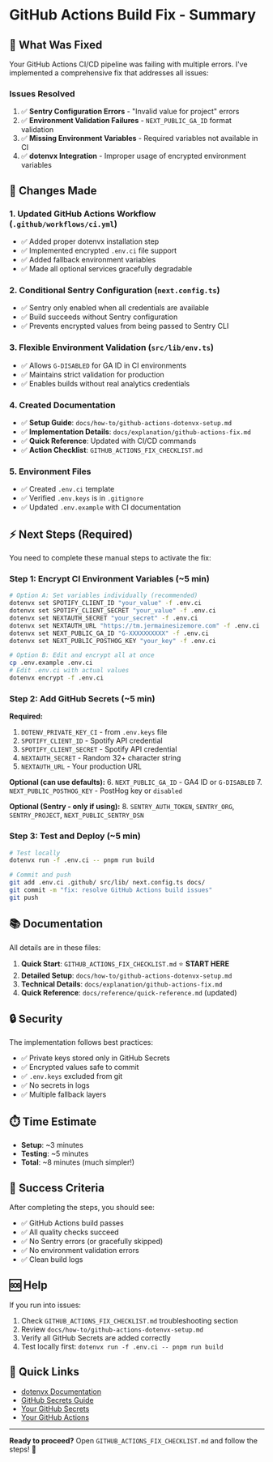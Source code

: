 # GitHub Actions Build Fix - Summary

## 🎯 What Was Fixed

Your GitHub Actions CI/CD pipeline was failing with multiple errors. I've implemented a comprehensive fix that addresses all issues:

### Issues Resolved

1. ✅ **Sentry Configuration Errors** - "Invalid value for project" errors
2. ✅ **Environment Validation Failures** - `NEXT_PUBLIC_GA_ID` format validation
3. ✅ **Missing Environment Variables** - Required variables not available in CI
4. ✅ **dotenvx Integration** - Improper usage of encrypted environment variables

## 📝 Changes Made

### 1. Updated GitHub Actions Workflow (`.github/workflows/ci.yml`)

- ✅ Added proper dotenvx installation step
- ✅ Implemented encrypted `.env.ci` file support
- ✅ Added fallback environment variables
- ✅ Made all optional services gracefully degradable

### 2. Conditional Sentry Configuration (`next.config.ts`)

- ✅ Sentry only enabled when all credentials are available
- ✅ Build succeeds without Sentry configuration
- ✅ Prevents encrypted values from being passed to Sentry CLI

### 3. Flexible Environment Validation (`src/lib/env.ts`)

- ✅ Allows `G-DISABLED` for GA ID in CI environments
- ✅ Maintains strict validation for production
- ✅ Enables builds without real analytics credentials

### 4. Created Documentation

- ✅ **Setup Guide**: `docs/how-to/github-actions-dotenvx-setup.md`
- ✅ **Implementation Details**: `docs/explanation/github-actions-fix.md`
- ✅ **Quick Reference**: Updated with CI/CD commands
- ✅ **Action Checklist**: `GITHUB_ACTIONS_FIX_CHECKLIST.md`

### 5. Environment Files

- ✅ Created `.env.ci` template
- ✅ Verified `.env.keys` is in `.gitignore`
- ✅ Updated `.env.example` with CI documentation

## ⚡ Next Steps (Required)

You need to complete these manual steps to activate the fix:

### Step 1: Encrypt CI Environment Variables (~5 min)

```bash
# Option A: Set variables individually (recommended)
dotenvx set SPOTIFY_CLIENT_ID "your_value" -f .env.ci
dotenvx set SPOTIFY_CLIENT_SECRET "your_value" -f .env.ci
dotenvx set NEXTAUTH_SECRET "your_secret" -f .env.ci
dotenvx set NEXTAUTH_URL "https://tm.jermainesizemore.com" -f .env.ci
dotenvx set NEXT_PUBLIC_GA_ID "G-XXXXXXXXXX" -f .env.ci
dotenvx set NEXT_PUBLIC_POSTHOG_KEY "your_key" -f .env.ci

# Option B: Edit and encrypt all at once
cp .env.example .env.ci
# Edit .env.ci with actual values
dotenvx encrypt -f .env.ci
```

### Step 2: Add GitHub Secrets (~5 min)

**Required:**

1. `DOTENV_PRIVATE_KEY_CI` - from `.env.keys` file
2. `SPOTIFY_CLIENT_ID` - Spotify API credential
3. `SPOTIFY_CLIENT_SECRET` - Spotify API credential
4. `NEXTAUTH_SECRET` - Random 32+ character string
5. `NEXTAUTH_URL` - Your production URL

**Optional (can use defaults):** 6. `NEXT_PUBLIC_GA_ID` - GA4 ID or `G-DISABLED` 7. `NEXT_PUBLIC_POSTHOG_KEY` - PostHog key or `disabled`

**Optional (Sentry - only if using):** 8. `SENTRY_AUTH_TOKEN`, `SENTRY_ORG`, `SENTRY_PROJECT`, `NEXT_PUBLIC_SENTRY_DSN`

### Step 3: Test and Deploy (~5 min)

```bash
# Test locally
dotenvx run -f .env.ci -- pnpm run build

# Commit and push
git add .env.ci .github/ src/lib/ next.config.ts docs/
git commit -m "fix: resolve GitHub Actions build issues"
git push
```

## 📚 Documentation

All details are in these files:

1. **Quick Start**: `GITHUB_ACTIONS_FIX_CHECKLIST.md` ⭐ **START HERE**
2. **Detailed Setup**: `docs/how-to/github-actions-dotenvx-setup.md`
3. **Technical Details**: `docs/explanation/github-actions-fix.md`
4. **Quick Reference**: `docs/reference/quick-reference.md` (updated)

## 🔒 Security

The implementation follows best practices:

- ✅ Private keys stored only in GitHub Secrets
- ✅ Encrypted values safe to commit
- ✅ `.env.keys` excluded from git
- ✅ No secrets in logs
- ✅ Multiple fallback layers

## ⏱️ Time Estimate

- **Setup**: ~3 minutes
- **Testing**: ~5 minutes
- **Total**: ~8 minutes (much simpler!)

## 🎯 Success Criteria

After completing the steps, you should see:

- ✅ GitHub Actions build passes
- ✅ All quality checks succeed
- ✅ No Sentry errors (or gracefully skipped)
- ✅ No environment validation errors
- ✅ Clean build logs

## 🆘 Help

If you run into issues:

1. Check `GITHUB_ACTIONS_FIX_CHECKLIST.md` troubleshooting section
2. Review `docs/how-to/github-actions-dotenvx-setup.md`
3. Verify all GitHub Secrets are added correctly
4. Test locally first: `dotenvx run -f .env.ci -- pnpm run build`

## 🔗 Quick Links

- [dotenvx Documentation](https://dotenvx.com/docs/cis/github-actions)
- [GitHub Secrets Guide](https://docs.github.com/en/actions/security-guides/encrypted-secrets)
- [Your GitHub Secrets](https://github.com/jjsizemore/spotify-time-machine/settings/secrets/actions)
- [Your GitHub Actions](https://github.com/jjsizemore/spotify-time-machine/actions)

---

**Ready to proceed?** Open `GITHUB_ACTIONS_FIX_CHECKLIST.md` and follow the steps! 🚀

